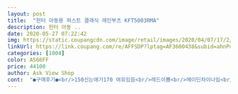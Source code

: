 ```yaml
---
layout: post 
title:  "헌터 아동용 퍼스트 클래식 레인부츠 KFT5003RMA" 
description: 헌터 아동 ..
date: 2020-05-27 07:22:42 
img: https://static.coupangcdn.com/image/retail/images/2020/04/07/17/2/28304d9d-92a3-4090-9bf0-148a601db9a9.jpg 
linkUrl: https://link.coupang.com/re/AFFSDP?lptag=AF3600438&subid=ahnPublicAsk&pageKey=1547383824&itemId=2601776027&vendorItemId=70476394120&traceid=V0-113-fc292ebe47541bc5 
categories: [1004] 
color: A566FF 
price: 44100 
author: Ask View Shop 
cont:  "●구매후기●<br/>150신는애기170 여유있음<br/>레드이쁨<br/>메이딘차이나임<br/>배송담날옴<br/>비오는날 신기려 여유있게 2사이즈 업해서삿음<br/>아직큼<br/>" 
---
```

